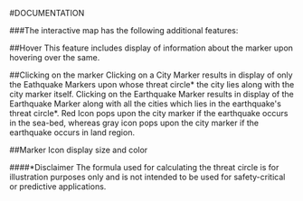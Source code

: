 #DOCUMENTATION

###The interactive map has the following additional features:

##Hover
This feature includes display of information about the marker upon hovering over the same.

##Clicking on the marker
Clicking on a City Marker results in display of only the Eathquake Markers upon whose threat circle* the city lies along with the city marker itself.
Clicking on the Earthquake Marker results in display of the Earthquake Marker along with all the cities which lies in the earthquake's threat circle*. Red Icon pops upon the city marker if the earthquake occurs in the sea-bed, whereas gray icon pops upon the city marker if the earthquake occurs in land region.

##Marker Icon display size and color


####*Disclaimer
The formula used for calculating the threat circle is for illustration purposes only and is not intended to be used for safety-critical or predictive applications.
